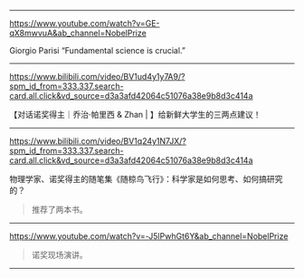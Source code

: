
---

https://www.youtube.com/watch?v=GE-qX8mwvuA&ab_channel=NobelPrize

Giorgio Parisi “Fundamental science is crucial.”

---

https://www.bilibili.com/video/BV1ud4y1y7A9/?spm_id_from=333.337.search-card.all.click&vd_source=d3a3afd42064c51076a38e9b8d3c414a

【对话诺奖得主｜乔治·帕里西 & Zhan | 】给新鲜大学生的三两点建议！

---

https://www.bilibili.com/video/BV1q24y1N7JX/?spm_id_from=333.337.search-card.all.click&vd_source=d3a3afd42064c51076a38e9b8d3c414a

物理学家、诺奖得主的随笔集《随椋鸟飞行》：科学家是如何思考、如何搞研究的？

> 推荐了两本书。

---

https://www.youtube.com/watch?v=-J5lPwhGt6Y&ab_channel=NobelPrize

> 诺奖现场演讲。

---










